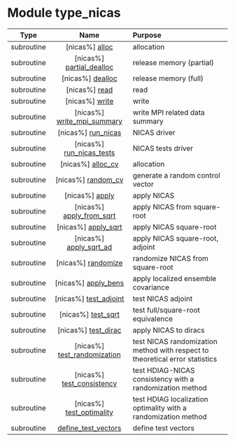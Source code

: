 # Module type_nicas

| Type | Name | Purpose |
| :--: | :--: | :---------- |
| subroutine | [nicas%] [alloc](https://github.com/benjaminmenetrier/bump/tree/master/src/type_nicas.F90#L71) | allocation |
| subroutine | [nicas%] [partial_dealloc](https://github.com/benjaminmenetrier/bump/tree/master/src/type_nicas.F90#L115) | release memory (partial) |
| subroutine | [nicas%] [dealloc](https://github.com/benjaminmenetrier/bump/tree/master/src/type_nicas.F90#L136) | release memory (full) |
| subroutine | [nicas%] [read](https://github.com/benjaminmenetrier/bump/tree/master/src/type_nicas.F90#L161) | read |
| subroutine | [nicas%] [write](https://github.com/benjaminmenetrier/bump/tree/master/src/type_nicas.F90#L306) | write |
| subroutine | [nicas%] [write_mpi_summary](https://github.com/benjaminmenetrier/bump/tree/master/src/type_nicas.F90#L413) | write MPI related data summary |
| subroutine | [nicas%] [run_nicas](https://github.com/benjaminmenetrier/bump/tree/master/src/type_nicas.F90#L496) | NICAS driver |
| subroutine | [nicas%] [run_nicas_tests](https://github.com/benjaminmenetrier/bump/tree/master/src/type_nicas.F90#L570) | NICAS tests driver |
| subroutine | [nicas%] [alloc_cv](https://github.com/benjaminmenetrier/bump/tree/master/src/type_nicas.F90#L714) | allocation |
| subroutine | [nicas%] [random_cv](https://github.com/benjaminmenetrier/bump/tree/master/src/type_nicas.F90#L767) | generate a random control vector |
| subroutine | [nicas%] [apply](https://github.com/benjaminmenetrier/bump/tree/master/src/type_nicas.F90#L795) | apply NICAS |
| subroutine | [nicas%] [apply_from_sqrt](https://github.com/benjaminmenetrier/bump/tree/master/src/type_nicas.F90#L1066) | apply NICAS from square-root |
| subroutine | [nicas%] [apply_sqrt](https://github.com/benjaminmenetrier/bump/tree/master/src/type_nicas.F90#L1112) | apply NICAS square-root |
| subroutine | [nicas%] [apply_sqrt_ad](https://github.com/benjaminmenetrier/bump/tree/master/src/type_nicas.F90#L1320) | apply NICAS square-root, adjoint |
| subroutine | [nicas%] [randomize](https://github.com/benjaminmenetrier/bump/tree/master/src/type_nicas.F90#L1551) | randomize NICAS from square-root |
| subroutine | [nicas%] [apply_bens](https://github.com/benjaminmenetrier/bump/tree/master/src/type_nicas.F90#L1620) | apply localized ensemble covariance |
| subroutine | [nicas%] [test_adjoint](https://github.com/benjaminmenetrier/bump/tree/master/src/type_nicas.F90#L1679) | test NICAS adjoint |
| subroutine | [nicas%] [test_sqrt](https://github.com/benjaminmenetrier/bump/tree/master/src/type_nicas.F90#L1772) | test full/square-root equivalence |
| subroutine | [nicas%] [test_dirac](https://github.com/benjaminmenetrier/bump/tree/master/src/type_nicas.F90#L1895) | apply NICAS to diracs |
| subroutine | [nicas%] [test_randomization](https://github.com/benjaminmenetrier/bump/tree/master/src/type_nicas.F90#L1958) | test NICAS randomization method with respect to theoretical error statistics |
| subroutine | [nicas%] [test_consistency](https://github.com/benjaminmenetrier/bump/tree/master/src/type_nicas.F90#L2061) | test HDIAG-NICAS consistency with a randomization method |
| subroutine | [nicas%] [test_optimality](https://github.com/benjaminmenetrier/bump/tree/master/src/type_nicas.F90#L2212) | test HDIAG localization optimality with a randomization method |
| subroutine | [define_test_vectors](https://github.com/benjaminmenetrier/bump/tree/master/src/type_nicas.F90#L2356) | define test vectors |
